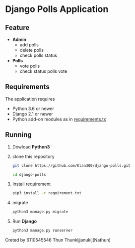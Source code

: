 # Django Polls Application
## Feature

- **Admin**
    - add polls
    - delete polls
    - check polls status
- **Polls**
    - vote polls
    - check status polls vote

 ## Requirements

 The application requires
 * Python 3.6 or newer
 * Django 2.1 or newer
 * Python add-on modules as in [requirements.tx](requirements.txt)

 ## Running

1. Dowload **Python3**

2. clone this repository

    ```bash
    git clone https://github.com/Klan300/django-polls.git
    
    cd django-polls
    ```
3. Install requirement
    ```bash
    pip3 install -r requirement.txt
    ```
 
4. migrate 
    ```bash
    python3 manage.py migrate
    ```


5. Run **Django**
    ```bash
    python3 manage.py runserver
    ```

Creted by 6110545546 Thun Thunkijjanukij(Nathun)
